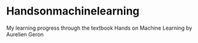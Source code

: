 # Handsonmachinelearning
My learning progress through the textbook Hands on Machine Learning by Aurelien Geron
